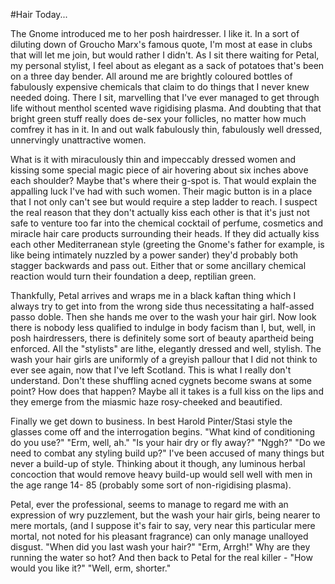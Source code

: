 #Hair Today...

The Gnome introduced me to her posh hairdresser. I like it. In a sort of diluting down of Groucho Marx's famous quote, I'm most at ease in clubs that will let me join, but would rather I didn't. As I sit there waiting for Petal, my personal stylist, I feel about as elegant as a sack of potatoes that's been on a three day bender. All around me are brightly coloured bottles of fabulously expensive chemicals that claim to do things that I never knew needed doing. There I sit, marvelling that I've ever managed to get through life without menthol scented wave rigidising plasma. And doubting that that bright green stuff really does de-sex your follicles, no matter how much comfrey it has in it. In and out walk fabulously thin, fabulously well dressed, unnervingly unattractive women.

What is it with miraculously thin and impeccably dressed women and kissing some special magic piece of air hovering about six inches above each shoulder? Maybe that's where their g-spot is. That would explain the appalling luck I've had with such women. Their magic button is in a place that I not only can't see but would require a step ladder to reach. I suspect the real reason that they don't actually kiss each other is that it's just not safe to venture too far into the chemical cocktail of perfume, cosmetics and miracle hair care products surrounding their heads. If they did actually kiss each other Mediterranean style (greeting the Gnome's father for example, is like being intimately nuzzled by a power sander) they'd probably both stagger backwards and pass out. Either that or some ancillary chemical reaction would turn their foundation a deep, reptilian green.

Thankfully, Petal arrives and wraps me in a black kaftan thing which I always try to get into from the wrong side thus necessitating a half-assed passo doble. Then she hands me over to the wash your hair girl. Now look there is nobody less qualified to indulge in body facism than I, but, well, in posh hairdressers, there is definitely some sort of beauty apartheid being enforced. All the "stylists" are lithe, elegantly dressed and well, stylish. The wash your hair girls are uniformly of a greyish pallour that I did not think to ever see again, now that I've left Scotland. This is what I really don't understand. Don't these shuffling acned cygnets become swans at some point? How does that happen? Maybe all it takes is a full kiss on the lips and they emerge from the miasmic haze rosy-cheeked and beautified.

Finally we get down to business. In best Harold Pinter/Stasi style the glasses come off and the interrogation begins. "What kind of conditioning do you use?" "Erm, well, ah." "Is your hair dry or fly away?" "Nggh?" "Do we need to combat any styling build up?" I've been accused of many things but never a build-up of style. Thinking about it though, any luminous herbal concoction that would remove heavy build-up would sell well with men in the age range 14- 85 (probably some sort of non-rigidising plasma).

Petal, ever the professional, seems to manage to regard me with an expression of wry puzzlement, but the wash your hair girls, being nearer to mere mortals, (and I suppose it's fair to say, very near this particular mere mortal, not noted for his pleasant fragrance) can only manage unalloyed disgust. "When did you last wash your hair?" "Erm, Arrgh!" Why are they running the water so hot? And then back to Petal for the real killer - "How would you like it?" "Well, erm, shorter."